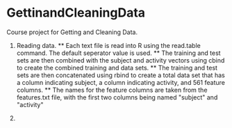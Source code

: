 # GettinandCleaningData
Course project for Getting and Cleaning Data.

1. Reading data.
** Each text file is read into R using the read.table command. The default seperator value is used.
** The training and test sets are then combined with the subject and activity vectors using cbind to create the combined training and data sets.
** The training and test sets are then concatenated using rbind to create a total data set that has a column indicating subject, a column indicating activity, and 561 feature columns.
** The names for the feature columns are taken from the features.txt file, with the first two columns being named "subject" and "activity"

2.  
 
